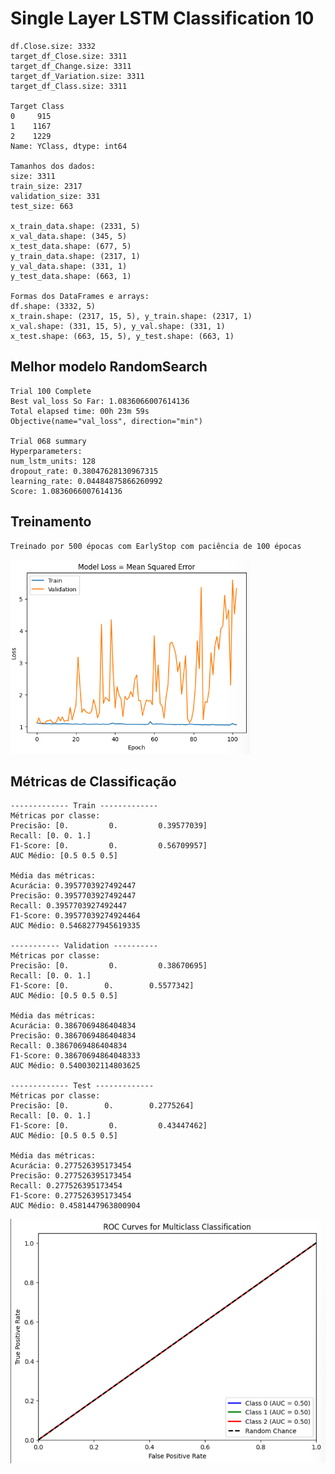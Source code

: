 # Single Layer LSTM Classification 10

    df.Close.size: 3332
    target_df_Close.size: 3311
    target_df_Change.size: 3311
    target_df_Variation.size: 3311
    target_df_Class.size: 3311
    
    Target Class
    0     915
    1    1167
    2    1229
    Name: YClass, dtype: int64

    Tamanhos dos dados:
    size: 3311
    train_size: 2317
    validation_size: 331
    test_size: 663

    x_train_data.shape: (2331, 5)
    x_val_data.shape: (345, 5)
    x_test_data.shape: (677, 5)
    y_train_data.shape: (2317, 1)
    y_val_data.shape: (331, 1)
    y_test_data.shape: (663, 1)

    Formas dos DataFrames e arrays:
    df.shape: (3332, 5)
    x_train.shape: (2317, 15, 5), y_train.shape: (2317, 1)
    x_val.shape: (331, 15, 5), y_val.shape: (331, 1)
    x_test.shape: (663, 15, 5), y_test.shape: (663, 1)
## Melhor modelo RandomSearch

    Trial 100 Complete
    Best val_loss So Far: 1.0836066007614136
    Total elapsed time: 00h 23m 59s
    Objective(name="val_loss", direction="min")

    Trial 068 summary
    Hyperparameters:
    num_lstm_units: 128
    dropout_rate: 0.38047628130967315
    learning_rate: 0.04484875866260992
    Score: 1.0836066007614136

## Treinamento 
    Treinado por 500 épocas com EarlyStop com paciência de 100 épocas
![Alt text](./img/loss10.png)

## Métricas de Classificação
    
    ------------- Train -------------
    Métricas por classe:
    Precisão: [0.         0.         0.39577039]
    Recall: [0. 0. 1.]
    F1-Score: [0.         0.         0.56709957]
    AUC Médio: [0.5 0.5 0.5]

    Média das métricas:
    Acurácia: 0.3957703927492447
    Precisão: 0.3957703927492447
    Recall: 0.3957703927492447
    F1-Score: 0.39577039274924464
    AUC Médio: 0.5468277945619335

    ----------- Validation ----------
    Métricas por classe:
    Precisão: [0.         0.         0.38670695]
    Recall: [0. 0. 1.]
    F1-Score: [0.        0.        0.5577342]
    AUC Médio: [0.5 0.5 0.5]

    Média das métricas:
    Acurácia: 0.3867069486404834
    Precisão: 0.3867069486404834
    Recall: 0.3867069486404834
    F1-Score: 0.38670694864048333
    AUC Médio: 0.5400302114803625

    ------------- Test -------------
    Métricas por classe:
    Precisão: [0.        0.        0.2775264]
    Recall: [0. 0. 1.]
    F1-Score: [0.         0.         0.43447462]
    AUC Médio: [0.5 0.5 0.5]

    Média das métricas:
    Acurácia: 0.277526395173454
    Precisão: 0.277526395173454
    Recall: 0.277526395173454
    F1-Score: 0.277526395173454
    AUC Médio: 0.4581447963800904
![Alt text](./img/auc10.png)